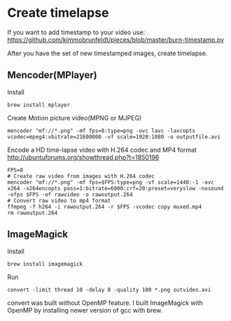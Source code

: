 Create timelapse
================

If you want to add timestamp to your video use: https://github.com/kimmobrunfeldt/pieces/blob/master/burn-timestamp.py

After you have the set of new timestamped images, create timelapse.

Mencoder(MPlayer)
-----------------

Install

    brew install mplayer

Create Motion picture video(MPNG or MJPEG)

    mencoder "mf://*.png" -mf fps=8:type=png -ovc lavc -lavcopts vcodec=mpeg4:vbitrate=21600000 -vf scale=1920:1080 -o outputfile.avi

Encode a HD time-lapse video with H.264 codec and MP4 format
http://ubuntuforums.org/showthread.php?t=1850196

    FPS=8
    # Create raw video from images with H.264 codec
    mencoder "mf://*.png" -mf fps=$FPS:type=png -vf scale=1440:-1 -ovc x264 -x264encopts pass=1:bitrate=6000:crf=20:preset=veryslow -nosound -ofps $FPS -of rawvideo -o rawoutput.264
    # Convert raw video to mp4 format
    ffmpeg -f h264 -i rawoutput.264 -r $FPS -vcodec copy muxed.mp4
    rm rawoutput.264

ImageMagick
-----------

Install

    brew install imagemagick

Run

    convert -limit thread 10 -delay 8 -quality 100 *.png outvideo.avi

convert was built without OpenMP feature. I built ImageMagick with OpenMP by installing newer version of gcc with brew.
